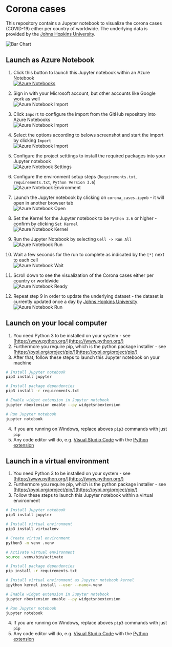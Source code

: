 # Corona cases
This repository contains a Jupyter notebook to visualize the corona cases (COVID-19) either per country of worldwide. The underlying data is provided by the [Johns Hopkins University](https://github.com/CSSEGISandData/COVID-19/). 

![Bar Chart](assets/10_notebook_ready.png)

## Launch as Azure Notebook
1. Click this button to launch this Jupyter notebook within an Azure Notebook<br/>
[![Azure Notebooks](https://notebooks.azure.com/launch.png)](https://notebooks.azure.com/import/gh/fawohlsc/corona-cases)

2. Sign in with your Microsoft account, but other accounts like Google work as well<br/>
![Azure Notebook Import](assets/01_notebook_signin.png)

3. Click ```Import``` to configure the import from the GitHub repository into Azure Notebooks<br/>
![Azure Notebook Import](assets/02_notebook_welcome.png)

4. Select the options according to belows screenshot and start the import by clicking ```Import```<br/>
![Azure Notebook Import](assets/03_notebook_import.png)

5. Configure the project setttings to install the required packages into your Jupyter notebook<br/>
![Azure Notebook Settings](assets/04_notebook_settings.png)

6. Configure the environment setup steps (```Requirements.txt```, ```requirements.txt```, ```Python Version 3.6```)<br/>
![Azure Notebook Environment](assets/05_notebook_enviroment.png)

7. Launch the Jupyter notebook by clicking on ```corona_cases.ipynb``` - it will open in another browser tab<br/>
![Azure Notebook Open](assets/06_notebook_open.png)

8. Set the Kernel for the Jupyter notebook to be ```Python 3.6``` or higher - confirm by clicking ```Set Kernel```<br/>
![Azure Notebook Kernel](assets/07_notebook_kernel.png)

9. Run the Jupyter Notebook by selecting ```Cell -> Run All ```<br/>
![Azure Notebook Run](assets/08_notebook_run.png)

10. Wait a few seconds for the run to complete as indicated by the ```[*]``` next to each cell<br/>
![Azure Notebook Wait](assets/09_notebook_wait.png)

11. Scroll down to see the visualization of the Corona cases either per country or worldwide<br/>
![Azure Notebook Ready](assets/10_notebook_ready.png)

12. Repeat step 9 in order to update the underlying dataset - the dataset is currently updated once a day by [Johns Hopkins University](https://github.com/CSSEGISandData/COVID-19/)
![Azure Notebook Run](assets/08_notebook_run.png)

## Launch on your local computer
1. You need Python 3 to be installed on your system - see [https://www.python.org/](https://www.python.org/)
2. Furthermore you require pip, which is the python package installer - see [https://pypi.org/project/pip/](https://pypi.org/project/pip/)
3. After that, follow these steps to launch this Jupyter notebook on your machine
```bash
# Install Jupyter notebook
pip3 install jupyter

# Install package dependencies
pip3 install -r requirements.txt

# Enable widget extension in Jupyter notebook
jupyter nbextension enable --py widgetsnbextension

# Run Jupyter notebook
jupyter notebook
```
4. If you are running on Windows, replace aboves ```pip3``` commands with just ```pip```
5. Any code editor will do, e.g. [Visual Studio Code](https://code.visualstudio.com/) with the [Python extension](https://code.visualstudio.com/docs/languages/python)

## Launch in a virtual environment
1. You need Python 3 to be installed on your system - see [https://www.python.org/](https://www.python.org/)
2. Furthermore you require pip, which is the python package installer - see [https://pypi.org/project/pip/](https://pypi.org/project/pip/)
3. Follow these steps to launch this Jupyter notebook within a virtual environment

```bash
# Install Jupyter notebook
pip3 install jupyter

# Install virtual environment
pip3 install virtualenv

# Create virtual environment
python3 -m venv .venv

# Activate virtual environment
source .venv/bin/activate

# Install package dependencies
pip install -r requirements.txt

# Install virtual environment as Jupyter notebook kernel
ipython kernel install --user --name=.venv

# Enable widget extension in Jupyter notebook
jupyter nbextension enable --py widgetsnbextension

# Run Jupyter notebook
jupyter notebook
```
4. If you are running on Windows, replace aboves ```pip3``` commands with just ```pip```
5. Any code editor will do, e.g. [Visual Studio Code](https://code.visualstudio.com/) with the [Python extension](https://code.visualstudio.com/docs/languages/python)